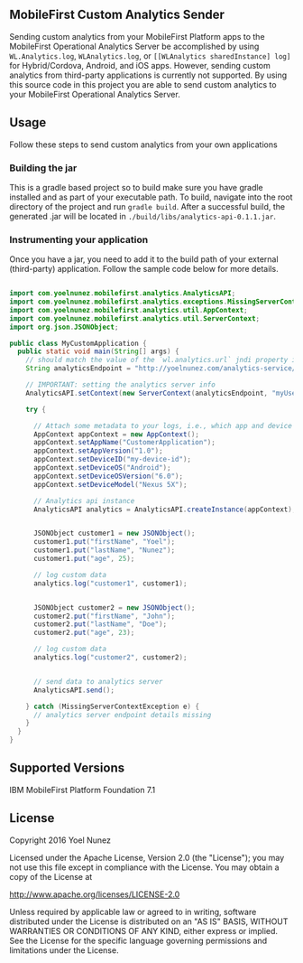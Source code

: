 ## MobileFirst Custom Analytics Sender
Sending custom analytics from your MobileFirst Platform apps to the MobileFirst Operational Analytics Server be accomplished by using `WL.Analytics.log`, `WLAnalytics.log`, or `[[WLAnalytics sharedInstance] log]` for Hybrid/Cordova, Android, and iOS apps. However, sending custom analytics from third-party applications is currently not supported. By using this source code in this project you are able to send custom analytics to your MobileFirst Operational Analytics Server.

## Usage

Follow these steps to send custom analytics from your own applications

### Building the jar
This is a gradle based project so to build make sure you have gradle installed and as part of your executable path. To build, navigate into the root directory of the project and run `gradle build`. After a successful build, the generated .jar will be located in `./build/libs/analytics-api-0.1.1.jar`.

### Instrumenting your application

Once you have a jar, you need to add it to the build path of your external (third-party) application. Follow the sample code below for more details.

```java

import com.yoelnunez.mobilefirst.analytics.AnalyticsAPI;
import com.yoelnunez.mobilefirst.analytics.exceptions.MissingServerContextException;
import com.yoelnunez.mobilefirst.analytics.util.AppContext;
import com.yoelnunez.mobilefirst.analytics.util.ServerContext;
import org.json.JSONObject;

public class MyCustomApplication {
  public static void main(String[] args) {
    // should match the value of the `wl.analytics.url` jndi property in your server.xml file
    String analyticsEndpoint = "http://yoelnunez.com/analytics-service/v2"

    // IMPORTANT: setting the analytics server info
    AnalyticsAPI.setContext(new ServerContext(analyticsEndpoint, "myUsername", "myPassword"));

    try {

      // Attach some metadata to your logs, i.e., which app and device
      AppContext appContext = new AppContext();
      appContext.setAppName("CustomerApplication");
      appContext.setAppVersion("1.0");
      appContext.setDeviceID("my-device-id");
      appContext.setDeviceOS("Android");
      appContext.setDeviceOSVersion("6.0");
      appContext.setDeviceModel("Nexus 5X");

      // Analytics api instance
      AnalyticsAPI analytics = AnalyticsAPI.createInstance(appContext);


      JSONObject customer1 = new JSONObject();
      customer1.put("firstName", "Yoel");
      customer1.put("lastName", "Nunez");
      customer1.put("age", 25);

      // log custom data
      analytics.log("customer1", customer1);


      JSONObject customer2 = new JSONObject();
      customer2.put("firstName", "John");
      customer2.put("lastName", "Doe");
      customer2.put("age", 23);

      // log custom data
      analytics.log("customer2", customer2);


      // send data to analytics server
      AnalyticsAPI.send();

    } catch (MissingServerContextException e) {
      // analytics server endpoint details missing
    }
  }
}

```

## Supported Versions
IBM MobileFirst Platform Foundation 7.1

## License
Copyright 2016 Yoel Nunez

Licensed under the Apache License, Version 2.0 (the "License");
you may not use this file except in compliance with the License.
You may obtain a copy of the License at

http://www.apache.org/licenses/LICENSE-2.0

Unless required by applicable law or agreed to in writing, software
distributed under the License is distributed on an "AS IS" BASIS,
WITHOUT WARRANTIES OR CONDITIONS OF ANY KIND, either express or implied.
See the License for the specific language governing permissions and
limitations under the License.
